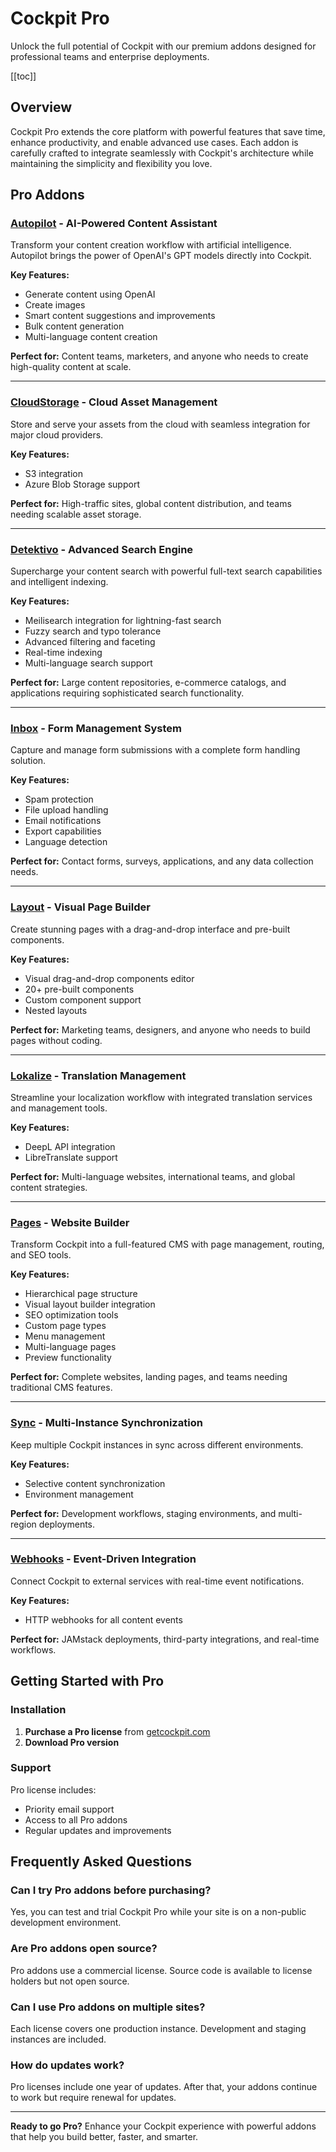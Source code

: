 # Cockpit Pro

Unlock the full potential of Cockpit with our premium addons designed for professional teams and enterprise deployments.

[[toc]]

## Overview

Cockpit Pro extends the core platform with powerful features that save time, enhance productivity, and enable advanced use cases. Each addon is carefully crafted to integrate seamlessly with Cockpit's architecture while maintaining the simplicity and flexibility you love.

## Pro Addons

### [Autopilot](/autopilot/introduction) - AI-Powered Content Assistant
Transform your content creation workflow with artificial intelligence. Autopilot brings the power of OpenAI's GPT models directly into Cockpit.

**Key Features:**
- Generate content using OpenAI
- Create images
- Smart content suggestions and improvements
- Bulk content generation
- Multi-language content creation

**Perfect for:** Content teams, marketers, and anyone who needs to create high-quality content at scale.

---

### [CloudStorage](/cloudstorage/introduction) - Cloud Asset Management
Store and serve your assets from the cloud with seamless integration for major cloud providers.

**Key Features:**
- S3 integration
- Azure Blob Storage support

**Perfect for:** High-traffic sites, global content distribution, and teams needing scalable asset storage.

---

### [Detektivo](/detektivo/introduction) - Advanced Search Engine
Supercharge your content search with powerful full-text search capabilities and intelligent indexing.

**Key Features:**
- Meilisearch integration for lightning-fast search
- Fuzzy search and typo tolerance
- Advanced filtering and faceting
- Real-time indexing
- Multi-language search support

**Perfect for:** Large content repositories, e-commerce catalogs, and applications requiring sophisticated search functionality.

---

### [Inbox](/inbox/introduction) - Form Management System
Capture and manage form submissions with a complete form handling solution.

**Key Features:**
- Spam protection
- File upload handling
- Email notifications
- Export capabilities
- Language detection

**Perfect for:** Contact forms, surveys, applications, and any data collection needs.

---

### [Layout](/layout/introduction) - Visual Page Builder
Create stunning pages with a drag-and-drop interface and pre-built components.

**Key Features:**
- Visual drag-and-drop components editor
- 20+ pre-built components
- Custom component support
- Nested layouts

**Perfect for:** Marketing teams, designers, and anyone who needs to build pages without coding.

---

### [Lokalize](/lokalize/introduction) - Translation Management
Streamline your localization workflow with integrated translation services and management tools.

**Key Features:**
- DeepL API integration
- LibreTranslate support

**Perfect for:** Multi-language websites, international teams, and global content strategies.

---

### [Pages](/pages/introduction) - Website Builder
Transform Cockpit into a full-featured CMS with page management, routing, and SEO tools.

**Key Features:**
- Hierarchical page structure
- Visual layout builder integration
- SEO optimization tools
- Custom page types
- Menu management
- Multi-language pages
- Preview functionality

**Perfect for:** Complete websites, landing pages, and teams needing traditional CMS features.

---

### [Sync](/sync/introduction) - Multi-Instance Synchronization
Keep multiple Cockpit instances in sync across different environments.

**Key Features:**
- Selective content synchronization
- Environment management


**Perfect for:** Development workflows, staging environments, and multi-region deployments.

---

### [Webhooks](/webhooks/introduction) - Event-Driven Integration
Connect Cockpit to external services with real-time event notifications.

**Key Features:**
- HTTP webhooks for all content events

**Perfect for:** JAMstack deployments, third-party integrations, and real-time workflows.

## Getting Started with Pro

### Installation

1. **Purchase a Pro license** from [getcockpit.com](https://getcockpit.com/start-journey)
2. **Download Pro version**

### Support

Pro license includes:
- Priority email support
- Access to all Pro addons
- Regular updates and improvements

## Frequently Asked Questions

### Can I try Pro addons before purchasing?
Yes, you can test and trial Cockpit Pro while your site is on a non-public development environment.

### Are Pro addons open source?
Pro addons use a commercial license. Source code is available to license holders but not open source.

### Can I use Pro addons on multiple sites?
Each license covers one production instance. Development and staging instances are included.

### How do updates work?
Pro licenses include one year of updates. After that, your addons continue to work but require renewal for updates.

---

**Ready to go Pro?** Enhance your Cockpit experience with powerful addons that help you build better, faster, and smarter.